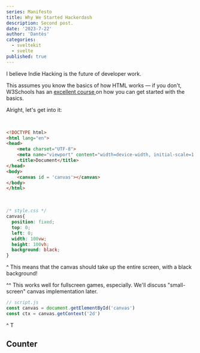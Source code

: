 ```yaml
---
series: Manifesto
title: Why We Started Hackerdash
description: Second post.
date: '2023-7-22'
author: 'Dantès'
categories:
  - sveltekit
  - svelte
published: true
---
```


<script>
  import Counter from './counter.svelte'
</script>


I believe Indie Hacking is the future of developer work.

This assumes you know the basics of how HTML works — if you don't, W3Schools has an <a href='https://www.w3schools.com/html/'> excellent course </a> on how you can get started with the basics.

Alright, let's get into it:

&nbsp;
```html
<!DOCTYPE html>
<html lang="en">
<head>
    <meta charset="UTF-8">
    <meta name="viewport" content="width=device-width, initial-scale=1.0">
    <title>Document</title>
</head>
<body>
    <canvas id = 'canvas'></canvas>
</body>
</html>
```

&nbsp;
```css
/* style.css */
canvas{
  position: fixed;
  top: 0;
  left: 0;
  width: 100vw;
  height: 100vh;
  background: black;
}
```

^ This means that the canvas should take up the entire screen, with a black background!

^^ This works well for fullscreen games, especially. We'll discuss "small-screen" canvas implementation later.


```js
// script.js
const canvas = document.getElementById('canvas')
const ctx = canvas.getContext('2d')
```

^ T

## Counter

<Counter />
